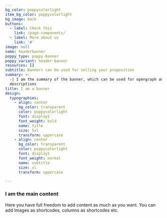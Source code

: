 ```yaml
---
bg_color: poppycolorlight
item_bg_color: poppycolorlight
bg_image: back
buttons:
  - label: Check this
    link: /page-components/
  - label: More about us
    link: '#'
image: null
name: headerbanner
poppy_type: poppy-banner
poppy_variant: header-banner
resources: []
subtitle: Banners can be used for selling your proposition
summary: >-
  -| I am the summary of the banner, which can be used for opengraph and SEO
  descriptions
title: I am a banner
design:
  typographies:
    - align: center
      bg_color: transparent
      color: poppycolorlight
      font: display1
      font_weight: bold
      name: title
      size: 5xl
      transform: uppercase
    - align: center
      bg_color: transparent
      color: poppycolorlight
      font: display1
      font_weight: normal
      name: subtitle
      size: xl
      transform: uppercase

---
```


### I am the main content
Here you have full freedom to add content as much as you want.
You can add  Images as shortcodes, columns as shortcodes etc.
